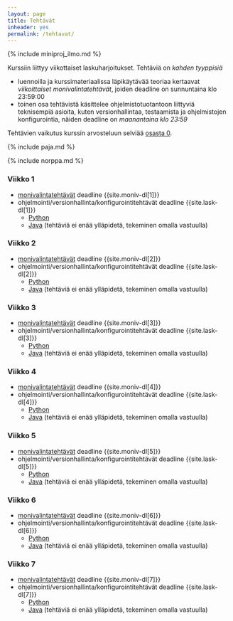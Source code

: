 ```yaml
---
layout: page
title: Tehtävät
inheader: yes
permalink: /tehtavat/
---
```


{% include miniproj_ilmo.md %}

Kurssiin liittyy viikottaiset laskuharjoitukset. Tehtäviä on _kahden tyyppisiä_

- luennoilla ja kurssimateriaalissa läpikäytävää teoriaa kertaavat _viikoittaiset monivalintatehtävät_, joiden deadline on sunnuntaina klo 23:59:00
- toinen osa tehtävistä käsittelee ohjelmistotuotantoon liittyviä teknisempiä asioita, kuten versionhallintaa, testaamista ja ohjelmistojen konfigurointia, näiden deadline on _maanantaina klo 23:59_

Tehtävien vaikutus kurssin arvosteluun selviää [osasta 0](/osa0#kurssin-arvostelu).

{% include paja.md %}

{% include norppa.md %}

### Viikko 1

- [monivalintatehtävät]({{site.stats_url}}/quiz/1) deadline {{site.moniv-dl[1]}}
- ohjelmointi/versionhallinta/konfigurointitehtävät deadline {{site.lask-dl[1]}}
  - [Python](/tehtavat1)
  - [Java](/java/tehtavat1) (tehtäviä ei enää ylläpidetä, tekeminen omalla vastuulla)

### Viikko 2

- [monivalintatehtävät]({{site.stats_url}}/quiz/2) deadline {{site.moniv-dl[2]}}
- ohjelmointi/versionhallinta/konfigurointitehtävät deadline {{site.lask-dl[2]}}
  - [Python](/tehtavat2)
  - [Java](/java/tehtavat2) (tehtäviä ei enää ylläpidetä, tekeminen omalla vastuulla)

### Viikko 3

- [monivalintatehtävät]({{site.stats_url}}/quiz/3) deadline {{site.moniv-dl[3]}}
- ohjelmointi/versionhallinta/konfigurointitehtävät deadline {{site.lask-dl[3]}}
  - [Python](/tehtavat3)
  - [Java](/java/tehtavat3) (tehtäviä ei enää ylläpidetä, tekeminen omalla vastuulla)

### Viikko 4

- [monivalintatehtävät]({{site.stats_url}}/quiz/4) deadline {{site.moniv-dl[4]}}
- ohjelmointi/versionhallinta/konfigurointitehtävät deadline {{site.lask-dl[4]}}
  - [Python](/tehtavat4)
  - [Java](/java/tehtavat4) (tehtäviä ei enää ylläpidetä, tekeminen omalla vastuulla)

### Viikko 5

- [monivalintatehtävät]({{site.stats_url}}/quiz/5) deadline {{site.moniv-dl[5]}}
- ohjelmointi/versionhallinta/konfigurointitehtävät deadline {{site.lask-dl[5]}}
  - [Python](/tehtavat5)
  - [Java](/java/tehtavat5) (tehtäviä ei enää ylläpidetä, tekeminen omalla vastuulla)

### Viikko 6

- [monivalintatehtävät]({{site.stats_url}}/quiz/6) deadline {{site.moniv-dl[6]}}
- ohjelmointi/versionhallinta/konfigurointitehtävät deadline {{site.lask-dl[6]}}
  - [Python](/tehtavat6)
  - [Java](/java/tehtavat6) (tehtäviä ei enää ylläpidetä, tekeminen omalla vastuulla)

### Viikko 7

- [monivalintatehtävät]({{site.stats_url}}/quiz/7) deadline {{site.moniv-dl[7]}}
- ohjelmointi/versionhallinta/konfigurointitehtävät deadline {{site.lask-dl[7]}}
  - [Python](/tehtavat7)
  - [Java](/java/tehtavat7) (tehtäviä ei enää ylläpidetä, tekeminen omalla vastuulla)
